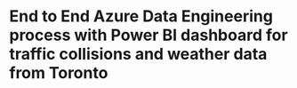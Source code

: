 # End to End Azure Data Engineering process with Power BI dashboard for traffic collisions and weather data from Toronto
